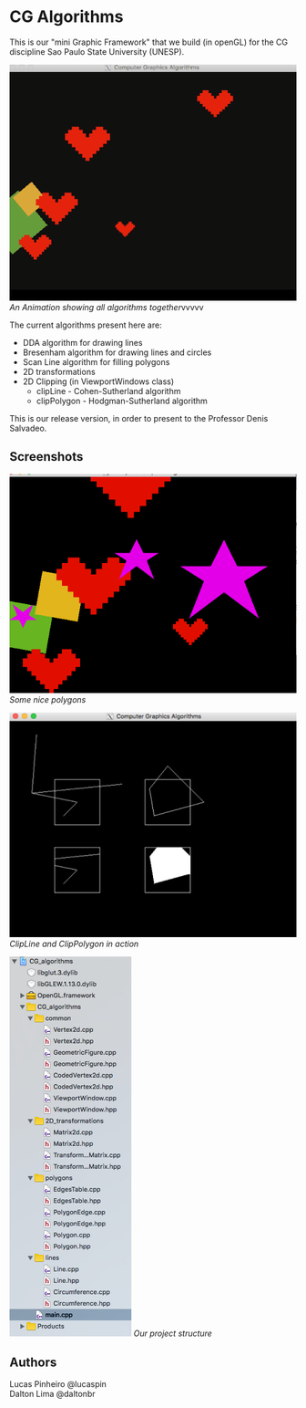 # CG Algorithms

This is our "mini Graphic Framework" that we build (in openGL) for the CG discipline Sao Paulo State University (UNESP).

![Final Animation](./screenshots/cg_algorithms.gif)
*An Animation showing all algorithms together*vvvvv

The current algorithms present here are:

- DDA algorithm for drawing lines
- Bresenham algorithm for drawing lines and circles
- Scan Line algorithm for filling polygons
- 2D transformations
- 2D Clipping (in ViewportWindows class)
  - clipLine - Cohen-Sutherland algorithm
  - clipPolygon - Hodgman-Sutherland algorithm

This is our release version, in order to present to the Professor Denis Salvadeo.

## Screenshots

![Some Polygons](./screenshots/somePolygons.png)
*Some nice polygons*

![Clipping Lines and Polygon](./screenshots/clipLinePolygon.png)
*ClipLine and ClipPolygon in action*

![Project Structure](./screenshots/projectStructure.png)
*Our project structure*

## Authors

Lucas Pinheiro @lucaspin  
Dalton Lima @daltonbr
